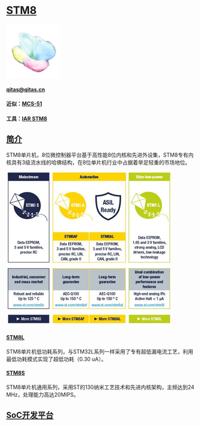 ﻿# [STM8](https://github.com/mcuyun/STM8) 

[![sites](SoC/SoC.png)](http://www.qitas.cn) 

####  qitas@qitas.cn

#### 近似：[MCS-51](https://github.com/sochub/MCS-51) 
#### 工具：[IAR STM8](https://www.iar.com/iar-embedded-workbench/#!?architecture=STM8&currentTab=overview) 

## [简介](https://github.com/sochub/STM8/wiki)

STM8单片机，8位微控制器平台基于高性能8位内核和先进外设集，STM8专有内核具有3级流水线的哈佛结构，在8位单片机行业中占据着举足轻重的市场地位。

[![sites](SoC/STM8.png)](https://www.st.com/zh/microcontrollers-microprocessors/stm8-8-bit-mcus.html) 

#### [STM8L](https://github.com/sochub/STM8L) 

STM8单片机低功耗系列，与STM32L系列一样采用了专有超低漏电流工艺，利用最低功耗模式实现了超低功耗（0.30 uA）。

#### [STM8S](https://github.com/sochub/STM8S) 

STM8单片机通用系列，采用ST的130纳米工艺技术和先进内核架构，主频达到24 MHz，处理能力高达20MIPS。


##  [SoC开发平台](http://www.qitas.cn)  


